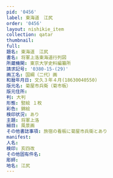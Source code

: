 ```yaml
---
pid: '0456'
label: 東海道　江尻
order: '0456'
layout: nishikie_item
collection: qatar
thumbnail: 
full: 
題名: 東海道　江尻
書名: 将軍上洛東海道行列図
所蔵機関: 東京大学史料編纂所
請求記号: '0380-15-(29)'
画工名: 国綱（二代）画
和暦年月日: 文久３年４月(18630040550)
版元名: 菊屋市兵衛（菊市板）
版元住所: 
判: 大判
形態: 竪絵 １枚
彩色: 錦絵
検印状況: あり
主題: 将軍上洛
細目: 風景画
その他書誌事項: 旅宿の看板に菊屋市兵衛とあり
manifest: 
人名: 
検印: 亥四改
その他固有件名: 
彫師: 
地名: 江尻
---
```

